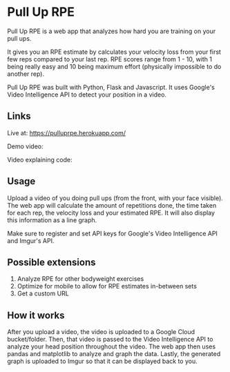 # Pull Up RPE

Pull Up RPE is a web app that analyzes how hard you are training on your pull ups. 

It gives you an RPE estimate by calculates your velocity loss from your first few reps compared to your last rep. RPE scores range from 1 - 10, with 1 being really easy and 10 being maximum effort (physically impossible to do another rep).

Pull Up RPE was built with Python, Flask and Javascript. It uses Google's Video Intelligence API to detect your position in a video.

## Links
Live at: https://pulluprpe.herokuapp.com/

Demo video: <URL HERE>

Video explaining code: <URL HERE>


## Usage

Upload a video of you doing pull ups (from the front, with your face visible). The web app will calculate the amount of repetitions done, the time taken for each rep, the velocity loss and your estimated RPE. It will also display this information as a line graph. 

Make sure to register and set API keys for Google's Video Intelligence API and Imgur's API.

## Possible extensions
1. Analyze RPE for other bodyweight exercises
2. Optimize for mobile to allow for RPE estimates in-between sets
3. Get a custom URL

## How it works
After you upload a video, the video is uploaded to a Google Cloud bucket/folder. Then, that video is passed to the Video Intelligence API to analyze your head position throughout the video. The web app then uses pandas and matplotlib to analyze and graph the data. Lastly, the generated graph is uploaded to Imgur so that it can be displayed back to you. 

